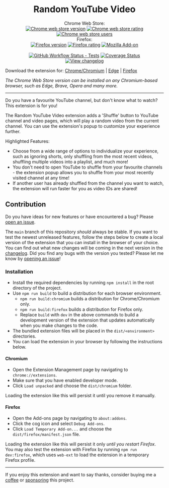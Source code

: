 <h1 align="center">Random YouTube Video</h1>

<p align="center">
Chrome Web Store:
<br>
<a href="https://chromewebstore.google.com/detail/random-youtube-video/kijgnjhogkjodpakfmhgleobifempckf">
  <img src="https://img.shields.io/chrome-web-store/v/kijgnjhogkjodpakfmhgleobifempckf?label=version"
    alt="Chrome web store version"></a>
<a href="https://chromewebstore.google.com/detail/random-youtube-video/kijgnjhogkjodpakfmhgleobifempckf">
  <img src="https://img.shields.io/chrome-web-store/stars/kijgnjhogkjodpakfmhgleobifempckf?label=rating"
    alt="Chrome web store rating"></a>
<a href="https://chromewebstore.google.com/detail/random-youtube-video/kijgnjhogkjodpakfmhgleobifempckf">
  <img src="https://img.shields.io/chrome-web-store/users/kijgnjhogkjodpakfmhgleobifempckf?label=users"
    alt="Chrome web store users"></a>
<br>
Firefox:
<br>
<a href="https://addons.mozilla.org/en-GB/firefox/addon/random-youtube-video/">
<img src="https://img.shields.io/amo/v/random-youtube-video?label=version"
		alt="Firefox version"></a>
<a href="https://addons.mozilla.org/en-GB/firefox/addon/random-youtube-video/">
	<img src="https://img.shields.io/amo/stars/random-youtube-video?label=rating"
		alt="Firefox rating"></a>
<a href="https://addons.mozilla.org/en-GB/firefox/addon/random-youtube-video/">
	<img alt="Mozilla Add-on" src="https://img.shields.io/amo/users/random-youtube-video?label=users"
		alt="Firefox users"></a>
<br>
<br>
<a href='https://github.com/NikkelM/Random-YouTube-Video/actions?query=branch%3Amain'>
	<img src="https://img.shields.io/github/actions/workflow/status/NikkelM/Random-YouTube-Video/test.yml?branch=main&label=tests"
		alt="GitHub Workflow Status - Tests"></a>
<a href='https://coveralls.io/github/NikkelM/Random-YouTube-Video?branch=main'>
	<img src='https://coveralls.io/repos/github/NikkelM/Random-YouTube-Video/badge.svg?branch=main' 
		alt='Coverage Status'></a>
<br>
<a href="https://github.com/NikkelM/Random-YouTube-Video/tree/main/CHANGELOG.md">
  <img src="https://img.shields.io/badge/view-changelog-blue"
    alt="View changelog"></a>
</p>

Download the extension for: [Chrome/Chromium](https://chromewebstore.google.com/detail/random-youtube-video/kijgnjhogkjodpakfmhgleobifempckf) | [Edge](https://microsoftedge.microsoft.com/addons/detail/random-youtube-video/fccfflipicelkilpmgniblpoflkbhdbe) | [Firefox](https://addons.mozilla.org/en-GB/firefox/addon/random-youtube-video/) 

*The Chrome Web Store version can be installed on any Chromium-based browser, such as Edge, Brave, Opera and many more.*

---

Do you have a favourite YouTube channel, but don't know what to watch? This extension is for you!

The Random YouTube Video extension adds a 'Shuffle' button to YouTube channel and video pages, which will play a random video from the current channel. You can use the extension's popup to customize your experience further.

Highlighted Features:<br>
- Choose from a wide range of options to individualize your experience, such as ignoring shorts, only shuffling from the most recent videos, shuffling multiple videos into a playlist, and much more!
- You don't need to open YouTube to shuffle from your favourite channels - the extension popup allows you to shuffle from your most recently visited channel at any time!
- If another user has already shuffled from the channel you want to watch, the extension will run faster for you as video IDs are shared!

## Contribution

Do you have ideas for new features or have encountered a bug? Please [open an issue](https://github.com/NikkelM/Random-YouTube-Video/issues/new/choose).

The `main` branch of this repository *should* always be stable. If you want to test the newest unreleased features, follow the steps below to create a local version of the extension that you can install in the browser of your choice.
<br>
You can find out what new changes will be coming in the next version in the [changelog](https://github.com/NikkelM/Random-YouTube-Video/blob/main/CHANGELOG.md).
Did you find any bugs with the version you tested? Please let me know by [opening an issue](https://github.com/NikkelM/Random-YouTube-Video/issues/new/choose)!

### Installation

- Install the required dependencies by running `npm install` in the root directory of the project.
- Use `npm run build` to build a distribution for each browser environment.
	- `npm run build:chromium` builds a distribution for Chrome/Chromium only.
	- `npm run build:firefox` builds a distribution for Firefox only.
	- Replace `build` with `dev` in the above commands to build a development version of the extension that updates automatically when you make changes to the code.
- The bundled extension files will be placed in the `dist/<environment>` directories.
- You can load the extension in your browser by following the instructions below.

#### Chromium

- Open the Extension Management page by navigating to `chrome://extensions`.
- Make sure that you have enabled developer mode.
- Click `Load unpacked` and choose the `dist/chromium` folder.

Loading the extension like this will persist it until you remove it manually.

#### Firefox

- Open the Add-ons page by navigating to `about:addons`.
- Click the cog icon and select `Debug Add-ons`.
- Click `Load Temporary Add-on...` and choose the `dist/firefox/manifest.json` file.

Loading the extension like this will persist it only *until you restart Firefox*. 
You may also test the extension with Firefox by running `npm run dev:firefox`, which uses `web-ext` to load the extension in a temporary Firefox profile. 

---

If you enjoy this extension and want to say thanks, consider buying me a [coffee](https://ko-fi.com/nikkelm) or [sponsoring](https://github.com/sponsors/NikkelM) this project.
